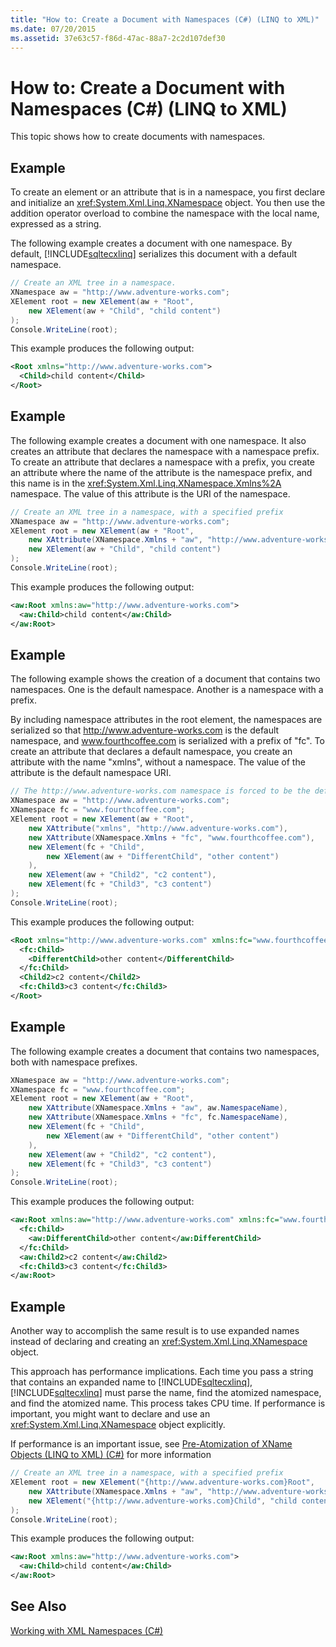 ```yaml
---
title: "How to: Create a Document with Namespaces (C#) (LINQ to XML)"
ms.date: 07/20/2015
ms.assetid: 37e63c57-f86d-47ac-88a7-2c2d107def30
---
```

# How to: Create a Document with Namespaces (C#) (LINQ to XML)
This topic shows how to create documents with namespaces.  
  
## Example  
 To create an element or an attribute that is in a namespace, you first declare and initialize an <xref:System.Xml.Linq.XNamespace> object. You then use the addition operator overload to combine the namespace with the local name, expressed as a string.  
  
 The following example creates a document with one namespace. By default, [!INCLUDE[sqltecxlinq](~/includes/sqltecxlinq-md.md)] serializes this document with a default namespace.  
  
```csharp  
// Create an XML tree in a namespace.  
XNamespace aw = "http://www.adventure-works.com";  
XElement root = new XElement(aw + "Root",  
    new XElement(aw + "Child", "child content")  
);  
Console.WriteLine(root);  
```  
  
 This example produces the following output:  
  
```xml  
<Root xmlns="http://www.adventure-works.com">  
  <Child>child content</Child>  
</Root>  
```  
  
## Example  
 The following example creates a document with one namespace. It also creates an attribute that declares the namespace with a namespace prefix. To create an attribute that declares a namespace with a prefix, you create an attribute where the name of the attribute is the namespace prefix, and this name is in the <xref:System.Xml.Linq.XNamespace.Xmlns%2A> namespace. The value of this attribute is the URI of the namespace.  
  
```csharp  
// Create an XML tree in a namespace, with a specified prefix  
XNamespace aw = "http://www.adventure-works.com";  
XElement root = new XElement(aw + "Root",  
    new XAttribute(XNamespace.Xmlns + "aw", "http://www.adventure-works.com"),  
    new XElement(aw + "Child", "child content")  
);  
Console.WriteLine(root);  
```  
  
 This example produces the following output:  
  
```xml  
<aw:Root xmlns:aw="http://www.adventure-works.com">  
  <aw:Child>child content</aw:Child>  
</aw:Root>  
```  
  
## Example  
 The following example shows the creation of a document that contains two namespaces. One is the default namespace. Another is a namespace with a prefix.  
  
 By including namespace attributes in the root element, the namespaces are serialized so that http://www.adventure-works.com is the default namespace, and www.fourthcoffee.com is serialized with a prefix of "fc". To create an attribute that declares a default namespace, you create an attribute with the name "xmlns", without a namespace. The value of the attribute is the default namespace URI.  
  
```csharp  
// The http://www.adventure-works.com namespace is forced to be the default namespace.  
XNamespace aw = "http://www.adventure-works.com";  
XNamespace fc = "www.fourthcoffee.com";  
XElement root = new XElement(aw + "Root",  
    new XAttribute("xmlns", "http://www.adventure-works.com"),  
    new XAttribute(XNamespace.Xmlns + "fc", "www.fourthcoffee.com"),  
    new XElement(fc + "Child",  
        new XElement(aw + "DifferentChild", "other content")  
    ),  
    new XElement(aw + "Child2", "c2 content"),  
    new XElement(fc + "Child3", "c3 content")  
);  
Console.WriteLine(root);  
```  
  
 This example produces the following output:  
  
```xml  
<Root xmlns="http://www.adventure-works.com" xmlns:fc="www.fourthcoffee.com">  
  <fc:Child>  
    <DifferentChild>other content</DifferentChild>  
  </fc:Child>  
  <Child2>c2 content</Child2>  
  <fc:Child3>c3 content</fc:Child3>  
</Root>  
```  
  
## Example  
 The following example creates a document that contains two namespaces, both with namespace prefixes.  
  
```csharp  
XNamespace aw = "http://www.adventure-works.com";  
XNamespace fc = "www.fourthcoffee.com";  
XElement root = new XElement(aw + "Root",  
    new XAttribute(XNamespace.Xmlns + "aw", aw.NamespaceName),  
    new XAttribute(XNamespace.Xmlns + "fc", fc.NamespaceName),  
    new XElement(fc + "Child",  
        new XElement(aw + "DifferentChild", "other content")  
    ),  
    new XElement(aw + "Child2", "c2 content"),  
    new XElement(fc + "Child3", "c3 content")  
);  
Console.WriteLine(root);  
```  
  
 This example produces the following output:  
  
```xml  
<aw:Root xmlns:aw="http://www.adventure-works.com" xmlns:fc="www.fourthcoffee.com">  
  <fc:Child>  
    <aw:DifferentChild>other content</aw:DifferentChild>  
  </fc:Child>  
  <aw:Child2>c2 content</aw:Child2>  
  <fc:Child3>c3 content</fc:Child3>  
</aw:Root>  
```  
  
## Example  
 Another way to accomplish the same result is to use expanded names instead of declaring and creating an <xref:System.Xml.Linq.XNamespace> object.  
  
 This approach has performance implications. Each time you pass a string that contains an expanded name to [!INCLUDE[sqltecxlinq](~/includes/sqltecxlinq-md.md)], [!INCLUDE[sqltecxlinq](~/includes/sqltecxlinq-md.md)] must parse the name, find the atomized namespace, and find the atomized name. This process takes CPU time. If performance is important, you might want to declare and use an <xref:System.Xml.Linq.XNamespace> object explicitly.  
  
 If performance is an important issue, see [Pre-Atomization of XName Objects (LINQ to XML) (C#)](../../../../csharp/programming-guide/concepts/linq/pre-atomization-of-xname-objects-linq-to-xml.md) for more information  
  
```csharp  
// Create an XML tree in a namespace, with a specified prefix  
XElement root = new XElement("{http://www.adventure-works.com}Root",  
    new XAttribute(XNamespace.Xmlns + "aw", "http://www.adventure-works.com"),  
    new XElement("{http://www.adventure-works.com}Child", "child content")  
);  
Console.WriteLine(root);  
```  
  
 This example produces the following output:  
  
```xml  
<aw:Root xmlns:aw="http://www.adventure-works.com">  
  <aw:Child>child content</aw:Child>  
</aw:Root>  
```  
  
## See Also  
 [Working with XML Namespaces (C#)](../../../../csharp/programming-guide/concepts/linq/working-with-xml-namespaces.md)
